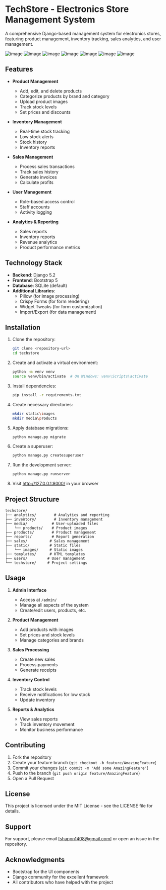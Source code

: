 # TechStore - Electronics Store Management System

A comprehensive Django-based management system for electronics stores, featuring product management, inventory tracking, sales analytics, and user management.

![image](https://github.com/user-attachments/assets/2c248743-d164-42d2-9ef7-35ab657cdbf5)
![image](https://github.com/user-attachments/assets/fc39c4ac-ab2e-4e5e-aa72-0c5321f5fec7)
![image](https://github.com/user-attachments/assets/077c10f7-8771-4f9c-900e-7ea596800802)
![image](https://github.com/user-attachments/assets/9dc48f2d-5b0b-4dbf-940f-9e38b6cdeec8)
![image](https://github.com/user-attachments/assets/e5de7f1c-67cc-4f3c-85c6-68bcf94ecb03)
![image](https://github.com/user-attachments/assets/867e56bf-ac8e-447d-b0b6-cc0c3456116a)
![image](https://github.com/user-attachments/assets/d884f19a-da55-4042-833c-30525e2c048b)



## Features

- **Product Management**
  - Add, edit, and delete products
  - Categorize products by brand and category
  - Upload product images
  - Track stock levels
  - Set prices and discounts

- **Inventory Management**
  - Real-time stock tracking
  - Low stock alerts
  - Stock history
  - Inventory reports

- **Sales Management**
  - Process sales transactions
  - Track sales history
  - Generate invoices
  - Calculate profits

- **User Management**
  - Role-based access control
  - Staff accounts
  - Activity logging

- **Analytics & Reporting**
  - Sales reports
  - Inventory reports
  - Revenue analytics
  - Product performance metrics

## Technology Stack

- **Backend**: Django 5.2
- **Frontend**: Bootstrap 5
- **Database**: SQLite (default)
- **Additional Libraries**:
  - Pillow (for image processing)
  - Crispy Forms (for form rendering)
  - Widget Tweaks (for form customization)
  - Import/Export (for data management)

## Installation

1. Clone the repository:
   ```bash
   git clone <repository-url>
   cd techstore
   ```

2. Create and activate a virtual environment:
   ```bash
   python -m venv venv
   source venv/bin/activate  # On Windows: venv\Scripts\activate
   ```

3. Install dependencies:
   ```bash
   pip install -r requirements.txt
   ```

4. Create necessary directories:
   ```bash
   mkdir static\images
   mkdir media\products
   ```

5. Apply database migrations:
   ```bash
   python manage.py migrate
   ```

6. Create a superuser:
   ```bash
   python manage.py createsuperuser
   ```

7. Run the development server:
   ```bash
   python manage.py runserver
   ```

8. Visit http://127.0.0.1:8000/ in your browser

## Project Structure

```
techstore/
├── analytics/        # Analytics and reporting
├── inventory/        # Inventory management
├── media/           # User-uploaded files
│   └── products/    # Product images
├── products/        # Product management
├── reports/         # Report generation
├── sales/          # Sales management
├── static/         # Static files
│   └── images/     # Static images
├── templates/      # HTML templates
├── users/         # User management
└── techstore/     # Project settings
```

## Usage

1. **Admin Interface**
   - Access at `/admin/`
   - Manage all aspects of the system
   - Create/edit users, products, etc.

2. **Product Management**
   - Add products with images
   - Set prices and stock levels
   - Manage categories and brands

3. **Sales Processing**
   - Create new sales
   - Process payments
   - Generate receipts

4. **Inventory Control**
   - Track stock levels
   - Receive notifications for low stock
   - Update inventory

5. **Reports & Analytics**
   - View sales reports
   - Track inventory movement
   - Monitor business performance

## Contributing

1. Fork the repository
2. Create your feature branch (`git checkout -b feature/AmazingFeature`)
3. Commit your changes (`git commit -m 'Add some AmazingFeature'`)
4. Push to the branch (`git push origin feature/AmazingFeature`)
5. Open a Pull Request

## License

This project is licensed under the MIT License - see the LICENSE file for details.

## Support

For support, please email [shapon1408@gmail.com] or open an issue in the repository.

## Acknowledgments

- Bootstrap for the UI components
- Django community for the excellent framework
- All contributors who have helped with the project 